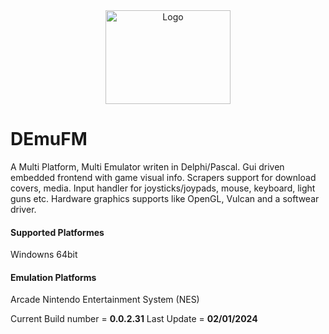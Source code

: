 <div align='center'>
<img src="https://github.com/user-attachments/assets/254714f0-526d-4779-b8ba-0494ddbe2e25" alt="Logo" width="200" height="150">
</div>

# DEmuFM
A Multi Platform, Multi Emulator writen in Delphi/Pascal. 
Gui driven embedded frontend with game visual info.
Scrapers support for download covers, media.
Input handler for joysticks/joypads, mouse, keyboard, light guns etc.
Hardware graphics supports like OpenGL, Vulcan and a softwear driver. 

#### Supported Platformes
Windowns 64bit

#### Emulation Platforms
Arcade 
Nintendo Entertainment System (NES)


Current Build number = **0.0.2.31**
Last Update          = **02/01/2024**
